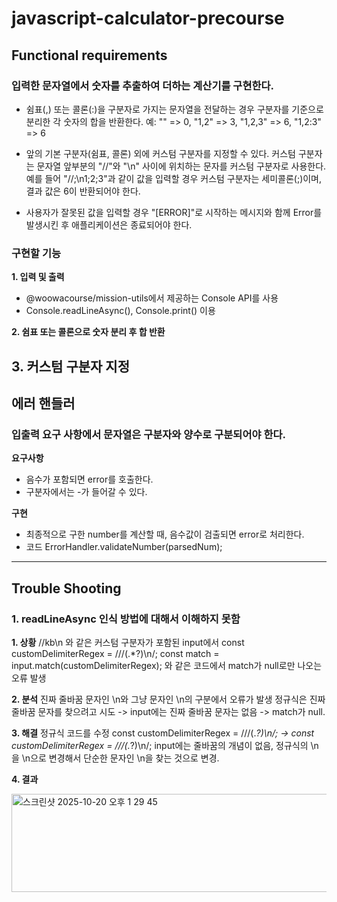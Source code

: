 # javascript-calculator-precourse

## Functional requirements

### 입력한 문자열에서 숫자를 추출하여 더하는 계산기를 구현한다.
- 쉼표(,) 또는 콜론(:)을 구분자로 가지는 문자열을 전달하는 경우 구분자를 기준으로 분리한 각 숫자의 합을 반환한다.
예: "" => 0, "1,2" => 3, "1,2,3" => 6, "1,2:3" => 6

- 앞의 기본 구분자(쉼표, 콜론) 외에 커스텀 구분자를 지정할 수 있다. 커스텀 구분자는 문자열 앞부분의 "//"와 "\n" 사이에 위치하는 문자를 커스텀 구분자로 사용한다.
예를 들어 "//;\n1;2;3"과 같이 값을 입력할 경우 커스텀 구분자는 세미콜론(;)이며, 결과 값은 6이 반환되어야 한다.

- 사용자가 잘못된 값을 입력할 경우 "[ERROR]"로 시작하는 메시지와 함께 Error를 발생시킨 후 애플리케이션은 종료되어야 한다.

### 구현할 기능
**1. 입력 및 출력**
- @woowacourse/mission-utils에서 제공하는 Console API를 사용
- Console.readLineAsync(), Console.print() 이용

**2. 쉼표 또는 콜론으로 숫자 분리 후 합 반환**

**3. 커스텀 구분자 지정**
---

## 에러 핸들러
### 입출력 요구 사항에서 문자열은 구분자와 양수로 구분되어야 한다.
**요구사항**
- 음수가 포함되면 error를 호출한다.
- 구분자에서는 -가 들어갈 수 있다.

**구현**
- 최종적으로 구한 number를 계산할 때, 음수값이 검출되면 error로 처리한다.
- 코드
  ErrorHandler.validateNumber(parsedNum);


---

## Trouble Shooting
### 1. readLineAsync 인식 방법에 대해서 이해하지 못함
**1. 상황**
//kb\n 와 같은 커스텀 구분자가 포함된 input에서
  const customDelimiterRegex = /\/\/(.*?)\n/;
  const match = input.match(customDelimiterRegex);
와 같은 코드에서 match가 null로만 나오는 오류 발생

**2. 분석**
진짜 줄바꿈 문자인 \\n와 그냥 문자인 \n의 구분에서 오류가 발생
정규식은 진짜 줄바꿈 문자를 찾으려고 시도 -> input에는 진짜 줄바꿈 문자는 없음 -> match가 null.

**3. 해결**
정규식 코드를 수정
  const customDelimiterRegex = /\/\/(.*?)\n/; -> const customDelimiterRegex = /\/\/(.*?)\\n/;
input에는 줄바꿈의 개념이 없음, 정규식의 \n을 \\n으로 변경해서 단순한 문자인 \n을 찾는 것으로 변경.

**4. 결과**

<img width="764" height="157" alt="스크린샷 2025-10-20 오후 1 29 45" src="https://github.com/user-attachments/assets/d029f9bc-b085-4b08-b814-cc215b206262" />


